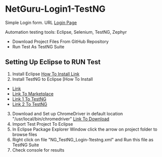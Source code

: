 # NetGuru-Login1-TestNG

Simple Login form. URL [Login Page](https://testyourlog.in/example/)

Automation testing tools: Eclipse, Selenium, TestNG, Zephyr


* Download Project Files From GitHub Repository
* Run Test As TestNG Suite

## Setting Up Eclipse to RUN Test

1. Install Eclipse [How To Install Link](https://www.eclipse.org/downloads/packages/installer)
2. Install TestNG to Eclipse [How To Install 
- [Link](https://www.lambdatest.com/blog/how-to-install-testng-in-eclipse-step-by-step-guide/)
- [Link To Marketplace](https://marketplace.eclipse.org/content/testng-eclipse)
- [Link 1 To TestNG](https://dl.bintray.com/testng-team/testng-eclipse-release/)
- [Link 2 To TestNG](https://www.eclipse.org/downloads/packages/installer)

3. Download and Set up ChromeDriver in default location  "/usr/local/bin/chromedriver" [Link To Download](https://chromedriver.chromium.org/downloads)
4. Import Test Project To Eclipse
5. In Eclipse Package Explorer Window click the arrow on project folder to browse files
6. Right click on file "NG_TestNG_Login-1testng.xml" and Run this file as TestNG Suite
7. Check console for results